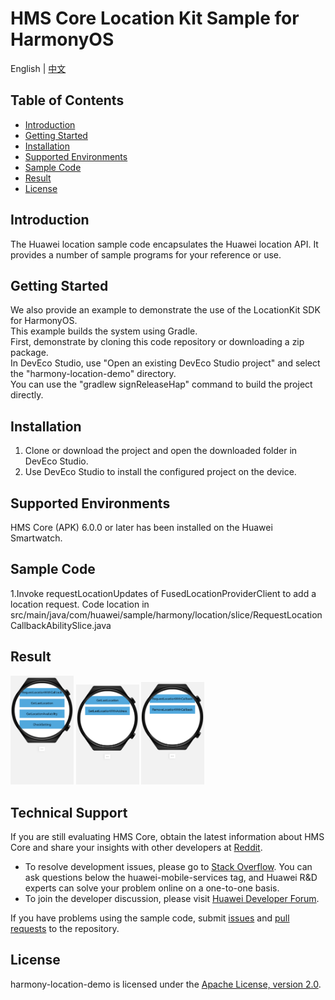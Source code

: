 # HMS Core Location Kit Sample for HarmonyOS

English | [中文](README_ZH.md)

## Table of Contents

 * [Introduction](#introduction)
 * [Getting Started](#getting-started)
 * [Installation](#installation)
 * [Supported Environments](#supported-environments)
 * [Sample Code](#sample-code)
 * [Result](#result)
 * [License](#license)


## Introduction
The Huawei location sample code encapsulates the Huawei location API. It provides a number of sample programs for your reference or use.  

## Getting Started
We also provide an example to demonstrate the use of the LocationKit SDK for HarmonyOS.  
This example builds the system using Gradle.  
First, demonstrate by cloning this code repository or downloading a zip package.  
In DevEco Studio, use "Open an existing DevEco Studio project" and select the "harmony-location-demo" directory.  
You can use the "gradlew signReleaseHap" command to build the project directly.  

## Installation
1. Clone or download the project and open the downloaded folder in DevEco Studio.  
2. Use DevEco Studio to install the configured project on the device.  

## Supported Environments
HMS Core (APK) 6.0.0 or later has been installed on the Huawei Smartwatch.  

## Sample Code
1.Invoke requestLocationUpdates of FusedLocationProviderClient to add a location request. Code location in src/main/java/com/huawei/sample/harmony/location/slice/RequestLocationCallbackAbilitySlice.java

## Result
<img src="images/home.png" width = 20% height = 20%>
<img src="images/get_last_location.png" width = 20% height = 20%>
<img src="images/request_location.png" width = 20% height = 20%>

## Technical Support

If you are still evaluating HMS Core, obtain the latest information about HMS Core and share your insights with other developers at [Reddit](https://www.reddit.com/r/HuaweiDevelopers/.).

- To resolve development issues, please go to [Stack Overflow](https://stackoverflow.com/questions/tagged/huawei-mobile-services?tab=Votes). You can ask questions below the huawei-mobile-services tag, and Huawei R&D experts can solve your problem online on a one-to-one basis.
- To join the developer discussion, please visit [Huawei Developer Forum](https://forums.developer.huawei.com/forumPortal/en/forum/hms-core).

If you have problems using the sample code, submit [issues](https://github.com/HMS-Core/hms-location-demo-harmonyos/issues) and [pull requests](https://github.com/HMS-Core/hms-location-demo-harmonyos/pulls) to the repository.

##  License

harmony-location-demo is licensed under the [Apache License, version 2.0](http://www.apache.org/licenses/LICENSE-2.0).
